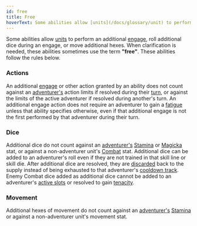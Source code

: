 ```yaml
---
id: free
title: Free
hoverText: Some abilities allow [units](/docs/glossary/unit) to perform an additional [engage](/docs/glossary/engage), roll additional dice during an engage, or move additional hexes. When clarification is needed, these abilities sometimes use the term 'free'.
---
```


Some abilities allow [units](/docs/glossary/unit) to perform an additional [engage](/docs/glossary/engage), roll additional dice during an engage, or move additional hexes. When clarification is needed, these abilities sometimes use the term **"free"**. These abilities follow the rules below.

### Actions

An additional [engage](/docs/glossary/engage) or other action granted by an ability does not count against an [adventurer's](/docs/glossary/adventurer) action limits if resolved during their [turn](/docs/glossary/turn), or against the limits of the active adventurer if resolved during another's turn. An additional engage action does not require an adventurer to gain a [fatigue](/docs/glossary/fatigue) unless that ability specifies otherwise, even if that additional engage is not the first performed by that adventurer during their turn.

### Dice

Additional dice do not count against an [adventurer's](/docs/glossary/adventurer) [Stamina](/docs/stats/stamina) or [Magicka](/docs/stats/magicka) stat, or against a non-adventurer unit's [Combat](/docs/skill-lines/combat) stat. Additional dice can be added to an adventurer's roll even if they are not trained in that skill line or skill die. After additional dice are resolved, they are [discarded](/docs/glossary/discard) back to the supply instead of being exhausted to that adventurer's [cooldown track](/docs/glossary/cooldown-track). Enemy Combat dice added as additional dice cannot be added to an adventurer's [active slots](/docs/glossary/active-slot) or resolved to gain [tenacity](/docs/glossary/tenacity).

### Movement

Additional hexes of movement do not count against an [adventurer's](/docs/glossary/adventurer) [Stamina](/docs/stats/stamina) or against a non-adventurer unit's movement stat.
